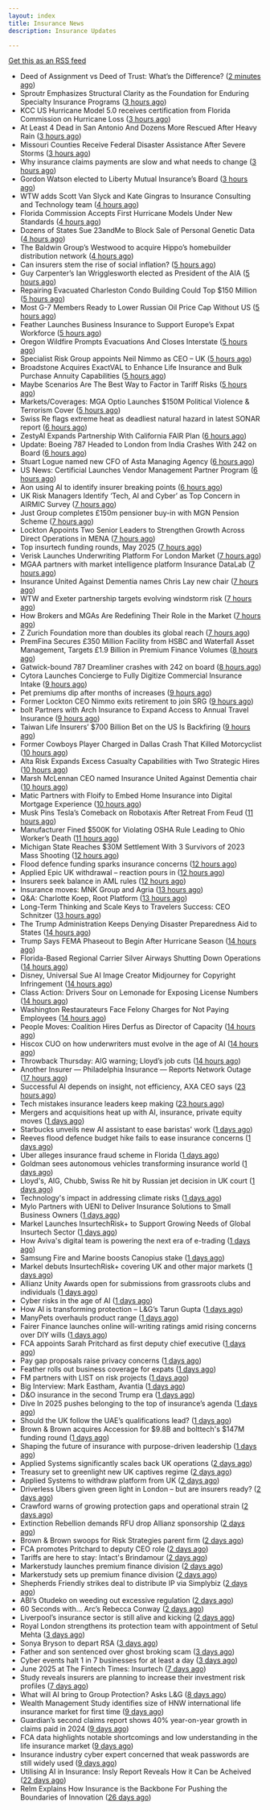 ```yaml
---
layout: index
title: Insurance News
description: Insurance Updates

---
```


[Get this as an RSS feed](/insurance.rss)

<!-- news_marker starts -->
- Deed of Assignment vs Deed of Trust: What’s the Difference? ([2 minutes ago](https://insurance-edge.net/2025/06/12/deed-of-assignment-vs-deed-of-trust-whats-the-difference/))
- Sproutr Emphasizes Structural Clarity as the Foundation for Enduring Specialty Insurance Programs ([3 hours ago](https://www.insurtechinsights.com/sproutr-emphasizes-structural-clarity-as-the-foundation-for-enduring-specialty-insurance-programs/))
- KCC US Hurricane Model 5.0 receives certification from Florida Commission on Hurricane Loss ([3 hours ago](https://www.reinsurancene.ws/kcc-us-hurricane-model-5-0-receives-certification-from-florida-commission-on-hurricane-loss/))
- At Least 4 Dead in San Antonio And Dozens More Rescued After Heavy Rain ([3 hours ago](https://www.insurancejournal.com/news/southcentral/2025/06/12/827404.htm))
- Missouri Counties Receive Federal Disaster Assistance After Severe Storms ([3 hours ago](https://www.insurancejournal.com/news/midwest/2025/06/12/827400.htm))
- Why insurance claims payments are slow and what needs to change ([3 hours ago](https://www.dig-in.com/opinion/why-insurance-claims-payments-are-slow-what-needs-to-change))
- Gordon Watson elected to Liberty Mutual Insurance’s Board ([3 hours ago](https://www.reinsurancene.ws/tim-sweeney-elected-to-liberty-mutual-insurances-board/))
- WTW adds Scott Van Slyck and Kate Gingras to Insurance Consulting and Technology team ([4 hours ago](https://www.reinsurancene.ws/wtw-adds-scott-van-slyck-and-kate-gingras-to-insurance-consulting-and-technology-team/))
- Florida Commission Accepts First Hurricane Models Under New Standards ([4 hours ago](https://www.insurancejournal.com/news/southeast/2025/06/12/827376.htm))
- Dozens of States Sue 23andMe to Block Sale of Personal Genetic Data ([4 hours ago](https://www.insurancejournal.com/news/national/2025/06/12/827372.htm))
- The Baldwin Group’s Westwood to acquire Hippo’s homebuilder distribution network ([4 hours ago](https://www.reinsurancene.ws/the-baldwin-groups-westwood-to-acquire-hippos-homebuilder-distribution-network/))
- Can insurers stem the rise of social inflation? ([5 hours ago](https://www.dig-in.com/news/can-insurers-stem-the-rise-of-social-inflation))
- Guy Carpenter’s Ian Wrigglesworth elected as President of the AIA ([5 hours ago](https://www.reinsurancene.ws/guy-carpenters-ian-wrigglesworth-elected-as-president-of-the-aia/))
- Repairing Evacuated Charleston Condo Building Could Top $150 Million ([5 hours ago](https://www.insurancejournal.com/news/southeast/2025/06/12/827357.htm))
- Most G-7 Members Ready to Lower Russian Oil Price Cap Without US ([5 hours ago](https://www.insurancejournal.com/news/international/2025/06/12/827354.htm))
- Feather Launches Business Insurance to Support Europe’s Expat Workforce ([5 hours ago](https://www.insurtechinsights.com/feather-launches-business-insurance-to-support-europes-expat-workforce/))
- Oregon Wildfire Prompts Evacuations And Closes Interstate ([5 hours ago](https://www.insurancejournal.com/news/west/2025/06/12/827351.htm))
- Specialist Risk Group appoints Neil Nimmo as CEO – UK ([5 hours ago](https://www.reinsurancene.ws/specialist-risk-group-appoints-neil-nimmo-as-ceo-uk/))
- Broadstone Acquires ExactVAL to Enhance Life Insurance and Bulk Purchase Annuity Capabilities ([5 hours ago](https://www.insurtechinsights.com/broadstone-acquires-exactval-to-enhance-life-insurance-and-bulk-purchase-annuity-capabilities/))
- Maybe Scenarios Are The Best Way to Factor in Tariff Risks ([5 hours ago](https://insurance-edge.net/2025/06/12/maybe-scenarios-are-the-best-way-to-factor-in-tariff-risks/))
- Markets/Coverages: MGA Optio Launches $150M Political Violence & Terrorism Cover ([5 hours ago](https://www.insurancejournal.com/news/international/2025/06/12/827342.htm))
- Swiss Re flags extreme heat as deadliest natural hazard in latest SONAR report ([6 hours ago](https://www.reinsurancene.ws/swiss-re-flags-extreme-heat-as-deadliest-natural-hazard-in-latest-sonar-report/))
- ZestyAI Expands Partnership With California FAIR Plan ([6 hours ago](https://insurance-edge.net/2025/06/12/zestyai-expands-partnership-with-california-fair-plan/))
- Update: Boeing 787 Headed to London from India Crashes With 242 on Board ([6 hours ago](https://www.insurancejournal.com/news/international/2025/06/12/827319.htm))
- Stuart Logue named new CFO of Asta Managing Agency ([6 hours ago](https://www.reinsurancene.ws/stuart-logue-named-new-cfo-of-asta-managing-agency/))
- US News: Certificial Launches Vendor Management Partner Program ([6 hours ago](https://insurance-edge.net/2025/06/12/us-news-certificial-launches-vendor-management-partner-program/))
- Aon using AI to identify insurer breaking points ([6 hours ago](https://www.postonline.co.uk/commercial/7957931/aon-using-ai-to-identify-insurer-breaking-points))
- UK Risk Managers Identify ‘Tech, AI and Cyber’ as Top Concern in AIRMIC Survey ([7 hours ago](https://www.insurancejournal.com/news/international/2025/06/12/827323.htm))
- Just Group completes £150m pensioner buy-in with MGN Pension Scheme ([7 hours ago](https://www.reinsurancene.ws/just-group-completes-150m-pensioner-buy-in-with-mgn-pension-scheme/))
- Lockton Appoints Two Senior Leaders to Strengthen Growth Across Direct Operations in MENA ([7 hours ago](https://www.insurtechinsights.com/lockton-appoints-two-senior-leaders-to-strengthen-growth-across-direct-operations-in-mena/))
- Top insurtech funding rounds, May 2025 ([7 hours ago](https://www.dig-in.com/news/top-insurtech-funding-rounds-may-2025))
- Verisk Launches Underwriting Platform For London Market ([7 hours ago](https://insurance-edge.net/2025/06/12/verisk-launches-underwriting-platform-for-london-market/))
- MGAA partners with market intelligence platform Insurance DataLab ([7 hours ago](https://www.reinsurancene.ws/mgaa-partners-with-market-intelligence-platform-insurance-datalab/))
- Insurance United Against Dementia names Chris Lay new chair ([7 hours ago](https://www.insurancebusinessmag.com/uk/news/non-profits/insurance-united-against-dementia-names-chris-lay-new-chair-538848.aspx))
- WTW and Exeter partnership targets evolving windstorm risk ([7 hours ago](https://www.insurancebusinessmag.com/uk/news/breaking-news/wtw-and-exeter-partnership-targets-evolving-windstorm-risk-538847.aspx))
- How Brokers and MGAs Are Redefining Their Role in the Market ([7 hours ago](https://insurance-edge.net/2025/06/12/how-brokers-and-mgas-are-redefining-their-role-in-the-market/))
- Z Zurich Foundation more than doubles its global reach ([7 hours ago](https://www.insurancebusinessmag.com/uk/news/non-profits/z-zurich-foundation-more-than-doubles-its-global-reach-538846.aspx))
- PremFina Secures £350 Million Facility from HSBC and Waterfall Asset Management, Targets £1.9 Billion in Premium Finance Volumes ([8 hours ago](https://www.insurtechinsights.com/premfina-secures-350-million-facility-from-hsbc-and-waterfall-asset-management-targets-1-9-billion-in-premium-finance-volumes/))
- Gatwick-bound 787 Dreamliner crashes with 242 on board ([8 hours ago](https://www.insurancebusinessmag.com/uk/news/breaking-news/gatwickbound-787-dreamliner-crashes-with-242-on-board-538840.aspx))
- Cytora Launches Concierge to Fully Digitize Commercial Insurance Intake ([9 hours ago](https://www.insurtechinsights.com/cytora-launches-concierge-to-fully-digitize-commercial-insurance-intake/))
- Pet premiums dip after months of increases ([9 hours ago](https://www.postonline.co.uk/personal/7957929/pet-premiums-dip-after-months-of-increases))
- Former Lockton CEO Nimmo exits retirement to join SRG ([9 hours ago](https://www.postonline.co.uk/news/7957930/former-lockton-ceo-nimmo-exits-retirement-to-join-srg))
- bolt Partners with Arch Insurance to Expand Access to Annual Travel Insurance ([9 hours ago](https://www.insurtechinsights.com/bolt-partners-with-arch-insurance-to-expand-access-to-annual-travel-insurance/))
- Taiwan Life Insurers’ $700 Billion Bet on the US Is Backfiring ([9 hours ago](https://www.insurancejournal.com/news/international/2025/06/12/827304.htm))
- Former Cowboys Player Charged in Dallas Crash That Killed Motorcyclist ([10 hours ago](https://www.insurancejournal.com/news/southcentral/2025/06/12/827074.htm))
- Alta Risk Expands Excess Casualty Capabilities with Two Strategic Hires ([10 hours ago](https://www.insurancejournal.com/services/newswire/2025/06/12/827089.htm))
- Marsh McLennan CEO named Insurance United Against Dementia chair ([10 hours ago](https://www.postonline.co.uk/people/7957928/marsh-mclennan-ceo-named-insurance-united-against-dementia-chair))
- Matic Partners with Floify to Embed Home Insurance into Digital Mortgage Experience ([10 hours ago](https://www.insurtechinsights.com/matic-partners-with-floify-to-embed-home-insurance-into-digital-mortgage-experience/))
- Musk Pins Tesla’s Comeback on Robotaxis After Retreat From Feud ([11 hours ago](https://www.insurancejournal.com/news/southcentral/2025/06/12/827263.htm))
- Manufacturer Fined $500K for Violating OSHA Rule Leading to Ohio Worker’s Death ([11 hours ago](https://www.insurancejournal.com/news/midwest/2025/06/12/827049.htm))
- Michigan State Reaches $30M Settlement With 3 Survivors of 2023 Mass Shooting ([12 hours ago](https://www.insurancejournal.com/news/midwest/2025/06/12/827052.htm))
- Flood defence funding sparks insurance concerns ([12 hours ago](https://www.insurancebusinessmag.com/uk/news/catastrophe/flood-defence-funding-sparks-insurance-concerns-538821.aspx))
- Applied Epic UK withdrawal – reaction pours in ([12 hours ago](https://www.insurancebusinessmag.com/uk/news/technology/applied-epic-uk-withdrawal--reaction-pours-in-538820.aspx))
- Insurers seek balance in AML rules ([12 hours ago](https://www.insurancebusinessmag.com/uk/news/life-insurance/insurers-seek-balance-in-aml-rules-538818.aspx))
- Insurance moves: MNK Group and Agria ([13 hours ago](https://www.insurancebusinessmag.com/uk/news/breaking-news/insurance-moves-mnk-group-and-agria-538817.aspx))
- Q&A: Charlotte Koep, Root Platform ([13 hours ago](https://www.postonline.co.uk/technology/7957566/qa-charlotte-koep-root-platform))
- Long-Term Thinking and Scale Keys to Travelers Success: CEO Schnitzer ([13 hours ago](https://www.insurancejournal.com/news/national/2025/06/12/827063.htm))
- The Trump Administration Keeps Denying Disaster Preparedness Aid to States ([14 hours ago](https://www.insurancejournal.com/news/national/2025/06/12/827246.htm))
- Trump Says FEMA Phaseout to Begin After Hurricane Season ([14 hours ago](https://www.insurancejournal.com/news/national/2025/06/12/827240.htm))
- Florida-Based Regional Carrier Silver Airways Shutting Down Operations ([14 hours ago](https://www.insurancejournal.com/news/southeast/2025/06/12/827271.htm))
- Disney, Universal Sue AI Image Creator Midjourney for Copyright Infringement ([14 hours ago](https://www.insurancejournal.com/news/national/2025/06/12/827252.htm))
- Class Action: Drivers Sour on Lemonade for Exposing License Numbers ([14 hours ago](https://www.insurancejournal.com/news/east/2025/06/12/827280.htm))
- Washington Restaurateurs Face Felony Charges for Not Paying Employees ([14 hours ago](https://www.insurancejournal.com/news/west/2025/06/12/826642.htm))
- People Moves: Coalition Hires Derfus as Director of Capacity ([14 hours ago](https://www.insurancejournal.com/news/west/2025/06/12/826149.htm))
- Hiscox CUO on how underwriters must evolve in the age of AI ([14 hours ago](https://www.postonline.co.uk/technology/7957894/hiscox-cuo-on-how-underwriters-must-evolve-in-the-age-of-ai))
- Throwback Thursday: AIG warning; Lloyd’s job cuts ([14 hours ago](https://www.postonline.co.uk/lloyd%E2%80%99slondon/7956730/throwback-thursday-aig-warning-lloyd%E2%80%99s-job-cuts))
- Another Insurer — Philadelphia Insurance — Reports Network Outage ([17 hours ago](https://www.insurancejournal.com/news/east/2025/06/11/827299.htm))
- Successful AI depends on insight, not efficiency, AXA CEO says ([23 hours ago](https://www.dig-in.com/news/insight-not-efficiency-makes-ai-successful-axa-ceo-says))
- Tech mistakes insurance leaders keep making ([23 hours ago](https://www.dig-in.com/opinion/tech-mistakes-insurance-leaders-keep-making))
- Mergers and acquisitions heat up with AI, insurance, private equity moves ([1 days ago](https://www.insurancebusinessmag.com/uk/news/breaking-news/mergers-and-acquisitions-heat-up-with-ai-insurance-private-equity-moves-538787.aspx))
- Starbucks unveils new AI assistant to ease baristas' work ([1 days ago](https://www.insurancebusinessmag.com/uk/business-strategy/starbucks-unveils-new-ai-assistant-to-ease-baristas-work-538756.aspx))
- Reeves flood defence budget hike fails to ease insurance concerns ([1 days ago](https://www.postonline.co.uk/personal/7957925/reeves-flood-defence-budget-hike-fails-to-ease-insurance-concerns))
- Uber alleges insurance fraud scheme in Florida ([1 days ago](https://www.dig-in.com/articles/uber-alleges-insurance-fraud-scheme-in-florida))
- Goldman sees autonomous vehicles transforming insurance world ([1 days ago](https://www.dig-in.com/articles/goldman-autonomous-vehicles-transforming-insurance-world))
- Lloyd's, AIG, Chubb, Swiss Re hit by Russian jet decision in UK court ([1 days ago](https://www.insurancebusinessmag.com/uk/news/breaking-news/lloyds-aig-chubb-swiss-re-hit-by-russian-jet-decision-in-uk-court-538708.aspx))
- Technology's impact in addressing climate risks ([1 days ago](https://www.dig-in.com/podcast/technologys-impact-in-addressing-climate-risks))
- Mylo Partners with UENI to Deliver Insurance Solutions to Small Business Owners ([1 days ago](https://www.insurtechinsights.com/mylo-partners-with-ueni-to-deliver-insurance-solutions-to-small-business-owners/))
- Markel Launches InsurtechRisk+ to Support Growing Needs of Global Insurtech Sector ([1 days ago](https://www.insurtechinsights.com/markel-launches-insurtechrisk-to-support-growing-needs-of-global-insurtech-sector/))
- How Aviva's digital team is powering the next era of e-trading ([1 days ago](https://www.insurancebusinessmag.com/uk/news/sme/how-avivas-digital-team-is-powering-the-next-era-of-etrading-538687.aspx))
- Samsung Fire and Marine boosts Canopius stake ([1 days ago](https://www.insurancebusinessmag.com/uk/news/breaking-news/samsung-fire-and-marine-boosts-canopius-stake-538681.aspx))
- Markel debuts InsurtechRisk+ covering UK and other major markets ([1 days ago](https://www.insurancebusinessmag.com/uk/news/technology/markel-debuts-insurtechrisk-covering-uk-and-other-major-markets-538677.aspx))
- Allianz Unity Awards open for submissions from grassroots clubs and individuals ([1 days ago](https://www.insurancebusinessmag.com/uk/news/non-profits/allianz-unity-awards-open-for-submissions-from-grassroots-clubs-and-individuals-538676.aspx))
- Cyber risks in the age of AI ([1 days ago](https://www.insurancebusinessmag.com/uk/tv/cyber-risks-in-the-age-of-ai-538675.aspx))
- How AI is transforming protection – L&G’s Tarun Gupta ([1 days ago](https://ifamagazine.com/what-does-ai-mean-for-digital-health-and-wellbeing/))
- ManyPets overhauls product range ([1 days ago](https://www.postonline.co.uk/news/7957921/manypets-overhauls-product-range))
- Fairer Finance launches online will-writing ratings amid rising concerns over DIY wills ([1 days ago](https://ifamagazine.com/fairer-finance-launches-online-will-writing-ratings-amid-rising-concerns-over-diy-wills/))
- FCA appoints Sarah Pritchard as first deputy chief executive ([1 days ago](https://www.insurancebusinessmag.com/uk/news/breaking-news/fca-appoints-sarah-pritchard-as-first-deputy-chief-executive-538650.aspx))
- Pay gap proposals raise privacy concerns ([1 days ago](https://www.insurancebusinessmag.com/uk/news/breaking-news/pay-gap-proposals-raise-privacy-concerns-538649.aspx))
- Feather rolls out business coverage for expats ([1 days ago](https://www.insurancebusinessmag.com/uk/news/breaking-news/feather-rolls-out-business-coverage-for-expats-538648.aspx))
- FM partners with LIST on risk projects ([1 days ago](https://www.insurancebusinessmag.com/uk/news/breaking-news/fm-partners-with-list-on-risk-projects-538647.aspx))
- Big Interview: Mark Eastham, Avantia ([1 days ago](https://www.postonline.co.uk/personal/7957718/big-interview-mark-eastham-avantia))
- D&O insurance in the second Trump era ([1 days ago](https://www.postonline.co.uk/commercial/7957858/do-insurance-in-the-second-trump-era))
- Dive In 2025 pushes belonging to the top of insurance’s agenda ([1 days ago](https://www.postonline.co.uk/news/7957904/dive-in-2025-pushes-belonging-to-the-top-of-insurance%E2%80%99s-agenda))
- Should the UK follow the UAE’s qualifications lead? ([1 days ago](https://www.postonline.co.uk/people/7957500/should-the-uk-follow-the-uae%E2%80%99s-qualifications-lead))
- Brown & Brown acquires Accession for $9.8B and bolttech's $147M funding round ([1 days ago](https://www.dig-in.com/news/brown-brown-acquires-accession-9-8b-bolttech-147m-funding))
- Shaping the future of insurance with purpose-driven leadership ([1 days ago](https://www.dig-in.com/opinion/shaping-future-of-insurance-with-purpose-driven-leadership))
- Applied Systems significantly scales back UK operations ([2 days ago](https://www.postonline.co.uk/news/7957918/applied-systems-significantly-scales-back-uk-operations))
- Treasury set to greenlight new UK captives regime ([2 days ago](https://www.postonline.co.uk/commercial/7957917/treasury-set-to-greenlight-new-uk-captives-regime))
- Applied Systems to withdraw platform from UK ([2 days ago](https://www.insurancebusinessmag.com/uk/news/technology/applied-systems-to-withdraw-platform-from-uk-538563.aspx))
- Driverless Ubers given green light in London – but are insurers ready? ([2 days ago](https://www.insurancebusinessmag.com/uk/news/auto-motor/driverless-ubers-given-green-light-in-london--but-are-insurers-ready-538562.aspx))
- Crawford warns of growing protection gaps and operational strain ([2 days ago](https://www.insurancebusinessmag.com/uk/news/claims/crawford-warns-of-growing-protection-gaps-and-operational-strain-538567.aspx))
- Extinction Rebellion demands RFU drop Allianz sponsorship ([2 days ago](https://www.postonline.co.uk/news/7957916/extinction-rebellion-demands-rfu-drop-allianz-sponsorship))
- Brown & Brown swoops for Risk Strategies parent firm ([2 days ago](https://www.postonline.co.uk/news/7957914/brown-brown-swoops-for-risk-strategies-parent-firm))
- FCA promotes Pritchard to deputy CEO role ([2 days ago](https://www.postonline.co.uk/news/7957913/fca-promotes-pritchard-to-deputy-ceo-role))
- Tariffs are here to stay: Intact's Brindamour ([2 days ago](https://www.insurancebusinessmag.com/uk/news/breaking-news/tariffs-are-here-to-stay-intacts-brindamour-538522.aspx))
- Markerstudy launches premium finance division ([2 days ago](https://www.insurancebusinessmag.com/uk/news/breaking-news/markerstudy-launches-premium-finance-division-538521.aspx))
- Markerstudy sets up premium finance division ([2 days ago](https://www.postonline.co.uk/news/7957910/markerstudy-sets-up-premium-finance-division))
- Shepherds Friendly strikes deal to distribute IP via Simplybiz ([2 days ago](https://ifamagazine.com/shepherds-friendly-strikes-deal-to-distribute-ip-via-simplybiz/))
- ABI’s Otudeko on weeding out excessive regulation ([2 days ago](https://www.postonline.co.uk/regulation/7957893/abi%E2%80%99s-otudeko-on-weeding-out-excessive-regulation))
- 60 Seconds with... Arc’s Rebecca Conway ([2 days ago](https://www.postonline.co.uk/people/7957449/60-seconds-with-arc%E2%80%99s-rebecca-conway))
- Liverpool’s insurance sector is still alive and kicking ([2 days ago](https://www.postonline.co.uk/commercial/7957804/liverpool%E2%80%99s-insurance-sector-is-still-alive-and-kicking))
- Royal London strengthens its protection team with appointment of Setul Mehta ([3 days ago](https://ifamagazine.com/royal-london-strengthens-its-protection-team-with-appointment-of-setul-mehta/))
- Sonya Bryson to depart RSA ([3 days ago](https://www.postonline.co.uk/news/7957903/sonya-bryson-to-depart-rsa))
- Father and son sentenced over ghost broking scam ([3 days ago](https://www.postonline.co.uk/broker/7957901/father-and-son-sentenced-over-ghost-broking-scam))
- Cyber events halt 1 in 7 businesses for at least a day ([3 days ago](https://www.postonline.co.uk/news/7957899/cyber-events-halt-1-in-7-businesses-for-at-least-a-day))
- June 2025 at The Fintech Times: Insurtech ([7 days ago](https://thefintechtimes.com/june-2025-at-the-fintech-times-insurtech/))
- Study reveals insurers are planning to increase their investment risk profiles ([7 days ago](https://ifamagazine.com/study-reveals-insurers-are-planning-to-increase-their-investment-risk-profiles/))
- What will AI bring to Group Protection? Asks L&G ([8 days ago](https://ifamagazine.com/what-will-ai-bring-to-group-protection-asks-lg/))
- Wealth Management Study identifies size of HNW international life insurance market for first time ([9 days ago](https://ifamagazine.com/wealth-management-study-identifies-size-of-hnw-international-life-insurance-market-for-first-time/))
- Guardian’s second claims report shows 40% year-on-year growth in claims paid in 2024 ([9 days ago](https://ifamagazine.com/guardians-second-claims-report-show-40-year-on-year-growth-in-claims-paid-in-2024/))
- FCA data highlights notable shortcomings and low understanding in the life insurance market ([9 days ago](https://ifamagazine.com/fca-data-highlights-notable-shortcomings-and-low-understanding-in-the-life-insurance-market/))
- Insurance industry cyber expert concerned that weak passwords are still widely used ([9 days ago](https://ifamagazine.com/insurance-industry-cyber-expert-concerned-that-weak-passwords-are-still-widely-used/))
- Utilising AI in Insurance: Insly Report Reveals How it Can be Acheived ([22 days ago](https://thefintechtimes.com/utilising-ai-in-insurance-insly-report-reveals-how-it-can-be-acheived/))
- Relm Explains How Insurance is the Backbone For Pushing the Boundaries of Innovation ([26 days ago](https://thefintechtimes.com/relm-explains-how-insurance-is-the-backbone-for-pushing-the-boundaries-of-innovation/))

<!-- news_marker ends -->